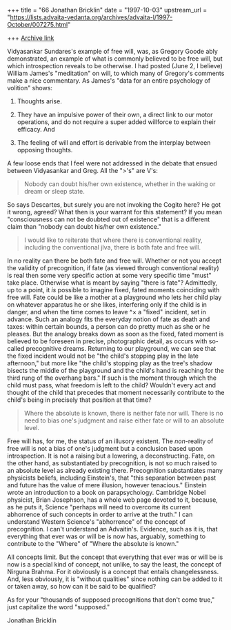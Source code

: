 +++
title = "66 Jonathan Bricklin"
date = "1997-10-03"
upstream_url = "https://lists.advaita-vedanta.org/archives/advaita-l/1997-October/007275.html"

+++
[Archive link](https://lists.advaita-vedanta.org/archives/advaita-l/1997-October/007275.html)

Vidyasankar Sundares's example of free will, was, as Gregory Goode ably
demonstrated, an example of what is commonly believed to be free will,
but which introspection reveals to be otherwise.  I had posted (June 2, I
believe) William James's "meditation" on will, to which
many of Gregory's comments make a nice commentary.  As James's
"data for an entire psychology of volition" shows:

1. Thoughts arise.

2. They have an impulsive power of their own, a direct link to our motor
operations, and do not require a super added willforce to explain their
efficacy. And

3. The feeling of will and effort is derivable from the interplay between
opposing thoughts.



A few loose ends that I feel were not addressed in the debate that ensued
between Vidyasankar  and Greg.  All the ">'s" are V's:

>Nobody can doubt his/her own existence, whether in the waking or dream or
>sleep state.

So says Descartes, but surely you are not invoking the Cogito here?  He got
it wrong, agreed?  What then is your warrant for this statement?  If you
mean "consciousness can not be doubted out of existence" that is a
different claim than "nobody can doubt his/her own existence."

>I would like to reiterate that where there is conventional reality,
>including the conventional jIva, there is both fate and free will.

In no reality can there be both fate and free will.  Whether or not you
accept the validity of precognition, if fate (as viewed through
conventional reality) is real then some very specific action at some very
specific time "must" take place.  Otherwise what is meant by saying "there
is fate"?   Admittedly, up to a point, it _is_ possible to imagine fixed,
fated moments coinciding with free will.  Fate could be like a mother at a
playground who lets her child play on whatever apparatus he or she likes,
interfering only if the child is in danger, and when the time comes to
leave ^× a "fixed" incident, set in advance. Such an analogy fits the
everyday notion of fate as death and taxes:  within certain bounds, a
person can do pretty much as she or he pleases. But the analogy breaks down
as soon as the fixed, fated moment is believed to be foreseen in precise,
photographic detail, as occurs with so-called precognitive dreams.
Returning to our playground, we can see that the fixed incident would not
be "the child's stopping play in the late afternoon," but more like "the
child's stopping play as the tree's shadow bisects the middle of the
playground and the child's hand is reaching for the third rung of the
overhang bars."  If such is the moment through which the child must pass,
what freedom is left to the child?  Wouldn't every act and thought of the
child that precedes that moment necessarily contribute to the child's being
in precisely that position at that time?

>Where the absolute is known, there is neither fate nor will. There is no
need to
>bias one's judgment and raise either fate or will to an absolute level.

Free will has, for me, the status of an illusory existent. The
_non_-reality of free
will is not a bias of one's judgment but a
conclusion based upon introspection.  It is not a raising but a lowering, a
deconstructing.   Fate, on the other hand, as substantiated by
precognition, is not so much raised to an absolute level as already
existing there.  Precognition substantiates many physicists beliefs,
including Einstein's, that "this
separation between past and future has the value of mere illusion, however
tenacious."  Einstein wrote an introduction to a book on parapsychology.
Cambridge Nobel physicist, Brian Josephson, has a whole web page devoted to
it, because, as he puts it, Science "perhaps will need to overcome its
current abhorrence of such concepts in order to arrive at the truth."   I
can understand Western Science's "abhorrence" of the concept of
precognition.  I can't understand an Advaitin's.
Evidence, such as it is, that everything that ever was or will be is now
has, arguably, something to
contribute to the "Where" of "Where the absolute is known."

 All concepts limit.  But the concept that everything that ever was or will
be is now is
a special kind of concept, not unlike, to say the least, the concept of
Nirguna Brahma.  For it obviously is a concept that entails changelessness.
 And, less obviously, it is "without qualities" since nothing can be added
to it or taken away, so how can it be said to be qualified?

As for your "thousands of supposed precognitions that don't come true,"
just capitalize the word "supposed."



Jonathan Bricklin

